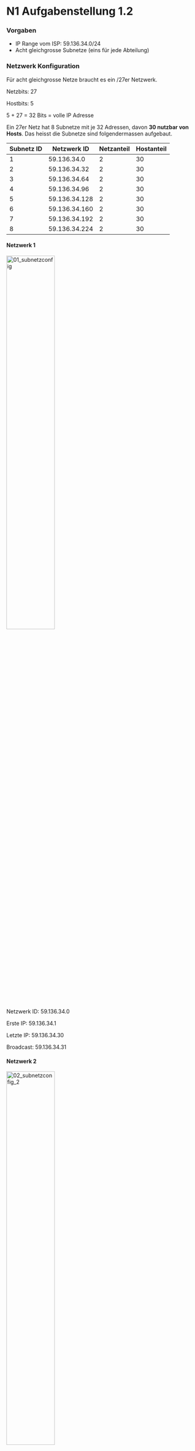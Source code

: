# N1 Aufgabenstellung 1.2

### Vorgaben
- IP Range vom ISP: 59.136.34.0/24
- Acht gleichgrosse Subnetze (eins für jede Abteilung)


### Netzwerk Konfiguration
Für acht gleichgrosse Netze braucht es ein /27er Netzwerk. 

Netzbits: 27

Hostbits: 5

5 + 27 = 32 Bits = volle IP Adresse


Ein 27er Netz hat 8 Subnetze mit je 32 Adressen, davon **30 nutzbar von Hosts**. Das heisst die Subnetze sind folgendermassen aufgebaut.

| Subnetz ID | Netzwerk ID   | Netzanteil | Hostanteil |
| ---------- | ------------- | ---------- | ---------- |
| 1          | 59.136.34.0   | 2          | 30         |
| 2          | 59.136.34.32  | 2          | 30         |
| 3          | 59.136.34.64  | 2          | 30         |
| 4          | 59.136.34.96  | 2          | 30         |
| 5          | 59.136.34.128 | 2          | 30         |
| 6          | 59.136.34.160 | 2          | 30         |
| 7          | 59.136.34.192 | 2          | 30         |
| 8          | 59.136.34.224 | 2          | 30         |


#### Netzwerk 1
<img width=50% height=50% alt="01_subnetzconfig" src="https://github.com/user-attachments/assets/fda2da36-fab4-4c27-accc-712e82037e97">

Netzwerk ID: 59.136.34.0

Erste IP: 59.136.34.1

Letzte IP: 59.136.34.30

Broadcast: 59.136.34.31

#### Netzwerk 2
<img width=50% height=50% alt="02_subnetzconfig_2" src="https://github.com/user-attachments/assets/a63caa9c-ccd7-4b02-b552-6b92dc5f2f47">

Netzwerk ID: 59.136.34.32

Erste IP: 59.136.34.33

Letzte IP: 59.136.34.62

Broadcast: 59.136.34.63

Hier verändern sich die 3 Bits im vierten Quartett. Da müssen die Bits einfach an der Netzwerk ID angepasst werden. Also hier im Bild eine 1 bei 32, weil die Netzwerk ID 32 ist. Im letzten Subnetz sind **alle 3 Netz Bits im vierten Oktett 1**. 

#### Netzwerk 6
<img width=50% height=50% alt="03_subnetzconfig_6" src="https://github.com/user-attachments/assets/a555930e-bf1d-4e2c-88da-93ed43c6fa1f">

Netzwerk ID: 59.136.34.160

Erste IP: 59.136.34.161

Letzte IP: 59.136.34.190

Broadcast: 59.136.34.191

Ich zeige nicht alle Netzwerke im Excel auf dieser Dokumentation, sondern nur genug um mein Verständnis und die Richtigkeit zu vermitteln. 

Auf diesem Bild von Netzwerk 6 sieht man, dass nicht je höher das Subnetz desto mehr Bits, sondern es variiert stark. 160 besteht aus 128 und 64, weswegen dort je eine 1 ist. 

### Umsetzung
Acht Subnetze konfigurieren ist ganz schön viel. Deswegen ist es gut alles in einem Excel vorgeplant zu haben. So musste ich nur noch vom Excel abschauen und die Konfiguration anpassen. 

<img width=50% height=50% alt="Routerconfig" src="https://github.com/user-attachments/assets/389bc106-71a8-4d19-8e31-4fe73e1e0858">

Als erstes habe ich immer ein Interface vom Router genommen und es mit der Router IP, also die erste im Subnetz, z.B 59.136.34.1. 

<img width=50% height=50% alt="PCconfig" src="https://github.com/user-attachments/assets/e7863cd6-9984-4531-baf4-ec7ebead47d9">

Als nächstes nahm ich beide PCs und gab ihnen, die vorgeschriebenen IP-Adressen. Auf dem Bild ist PC-10 mit der IP 59.136.34.10. Da musste ich nur die Subnetzmaske anpassen und den Gateway auf den Router zeigen lassen, damit die Kommunikation festgelegt war. 

<img width=50% height=50% alt="Configtest" src="https://github.com/user-attachments/assets/041ad205-6e4b-4b32-b43b-ab7b70a58619">

Nachdem Abschluss von **einem Subnetz** pingte ich vom einen PC den anderen und schaute ob der Ping ankam (und wieder zurück). Das gelang mir zu 100% ohne grosse Schwierigkeiten. 


### Fazit

Mein Filius Programm auf meinem Heim PC hatte verrückte Grafikfehler während ich die Aufgabe erledigte, aber es ging noch so. Hier ein Video zum Verständnis. 

https://github.com/user-attachments/assets/ff693cc4-bd1c-41df-ae25-a36f591cb07b

